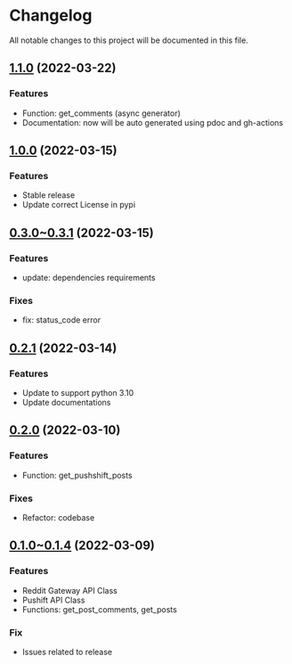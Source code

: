 # Changelog

All notable changes to this project will be documented in this file.

## [1.1.0](https://github.com/countertek/gatered/v1.1.0) (2022-03-22)

### Features

- Function: get_comments (async generator)
- Documentation: now will be auto generated using pdoc and gh-actions

## [1.0.0](https://github.com/countertek/gatered/v1.0.0) (2022-03-15)

### Features

- Stable release
- Update correct License in pypi


## [0.3.0~0.3.1](https://github.com/countertek/gatered/v0.3.1) (2022-03-15)

### Features

- update: dependencies requirements

### Fixes

- fix: status_code error

## [0.2.1](https://github.com/countertek/gatered/v0.2.1) (2022-03-14)

### Features

- Update to support python 3.10
- Update documentations

## [0.2.0](https://github.com/countertek/gatered/v0.2.0) (2022-03-10)

### Features

- Function: get_pushshift_posts

### Fixes

- Refactor: codebase

## [0.1.0~0.1.4](https://github.com/countertek/gatered/v0.1.4) (2022-03-09)

### Features

- Reddit Gateway API Class
- Pushift API Class
- Functions: get_post_comments, get_posts

### Fix

- Issues related to release